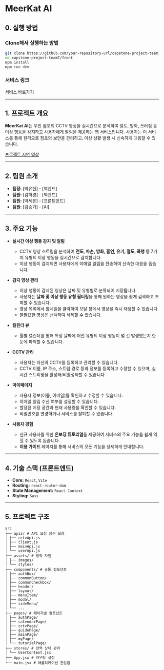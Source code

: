 # MeerKat AI

## 0\. 실행 방법

### **Clone해서 실행하는 방법**

```bash
git clone https://github.com/your-repository-url/capstone-project-team7.git
cd capstone-project-team7/front
npm install
npm run dev
```

### **서비스 링크**

[서비스 바로가기](https://meerkat-ai-gray.vercel.app)

-----

## 1\. 프로젝트 개요

**MeerKat AI**는 무인 점포의 CCTV 영상을 실시간으로 분석하여 절도, 방화, 쓰러짐 등 이상 행동을 감지하고 사용자에게 알림을 제공하는 웹 서비스입니다. 사용자는 이 서비스를 통해 원격으로 점포의 보안을 관리하고, 이상 상황 발생 시 신속하게 대응할 수 있습니다.

[프로젝트 시연 영상](https://www.youtube.com/watch?v=1pzjq62xbKQ)

-----

## 2\. 팀원 소개

  - **팀장:** [박유한] - [백엔드]
  - **팀원:** [김하경] - [백엔드]
  - **팀원:** [박세윤] - [프론트엔드]
  - **팀원:** [김승기] - [AI]

-----

## 3\. 주요 기능

  - **실시간 이상 행동 감지 및 알림**

      - CCTV 영상 스트림을 분석하여 **전도, 파손, 방화, 흡연, 유기, 절도, 폭행** 등 7가지 유형의 이상 행동을 실시간으로 감지합니다.
      - 이상 행동이 감지되면 사용자에게 이메일 알림을 전송하여 신속한 대응을 돕습니다.

  - **감지 영상 관리**

      - 이상 행동이 감지된 영상은 날짜 및 유형별로 분류되어 저장됩니다.
      - 사용자는 **날짜 및 이상 행동 유형 필터링**을 통해 원하는 영상을 쉽게 검색하고 조회할 수 있습니다.
      - 영상 목록에서 썸네일을 클릭하여 모달 창에서 영상을 즉시 재생할 수 있습니다.
      - 불필요한 영상은 선택하여 삭제할 수 있습니다.

  - **캘린더 뷰**

      - 월별 캘린더를 통해 특정 날짜에 어떤 유형의 이상 행동이 몇 건 발생했는지 한눈에 파악할 수 있습니다.

  - **CCTV 관리**

      - 사용자는 자신의 CCTV를 등록하고 관리할 수 있습니다.
      - CCTV 이름, IP 주소, 스트림 경로 등의 정보를 등록하고 수정할 수 있으며, 실시간 스트리밍을 활성화/비활성화할 수 있습니다.

  - **마이페이지**

      - 사용자 정보(이름, 이메일)를 확인하고 수정할 수 있습니다.
      - 이메일 알림 수신 여부를 설정할 수 있습니다.
      - 할당된 저장 공간과 현재 사용량을 확인할 수 있습니다.
      - 비밀번호를 변경하거나 서비스를 탈퇴할 수 있습니다.

  - **사용자 경험**

      - 신규 사용자를 위한 **온보딩 튜토리얼**을 제공하여 서비스의 주요 기능을 쉽게 익힐 수 있도록 돕습니다.
      - **이용 가이드** 페이지를 통해 서비스의 모든 기능을 상세하게 안내합니다.

-----

## 4\. 기술 스택 (프론트엔드)

  - **Core:** `React`, `Vite`
  - **Routing:** `react-router-dom`
  - **State Management:** `React Context`
  - **Styling:** `Sass`
-----

## 5\. 프로젝트 구조

```
src
├── apis/ # API 요청 함수 모음
│ ├── cctvApi.js
│ ├── client.js
│ ├── mainApi.js
│ └── userApi.js
├── assets/ # 정적 자원
│ ├── images/
│ └── styles/
├── components/ # 공통 컴포넌트
│ ├── authBox/
│ ├── commonButton/
│ ├── commonCheckbox/
│ ├── header/
│ ├── layout/
│ ├── menuItem/
│ ├── modal/
│ ├── sideMenu/
│ └── ...
├── pages/ # 페이지별 컴포넌트
│ ├── authPage/
│ ├── calendarPage/
│ ├── cctvPage/
│ ├── guidePage/
│ ├── mainPage/
│ ├── myPage/
│ └── tutorialPage/
├── stores/ # 전역 상태 관리
│ └── UserContext.jsx
├── App.jsx # 라우팅 설정
└── main.jsx # 애플리케이션 진입점
```
